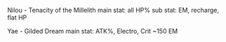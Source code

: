 Nilou - Tenacity of the Millelith
main stat: all HP%
sub stat: EM, recharge, flat HP

Yae - Gilded Dream
main stat: ATK%, Electro, Crit
~150 EM